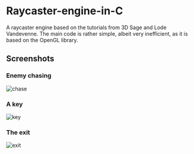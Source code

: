 # Raycaster-engine-in-C
A raycaster engine based on the tutorials from 3D Sage and Lode Vandevenne.
The main code is rather simple, albeit very inefficient, as it is based on the OpenGL library.

## Screenshots
### Enemy chasing
![chase](https://github.com/user-attachments/assets/4d5a5d40-79e2-4def-8af4-0c81f7d2475b)
### A key
![key](https://github.com/user-attachments/assets/8651bdf5-73c0-42db-adc1-876b8385c9f0)
### The exit
![exit](https://github.com/user-attachments/assets/f95af26d-f912-4fd1-97e1-c0735c73c725)
